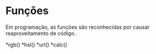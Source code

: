 # Funções

Em programação, as funções são reconhecidas por causar reaproveitamento de código.

*rgb()
*hsl()
*url()
*calc()